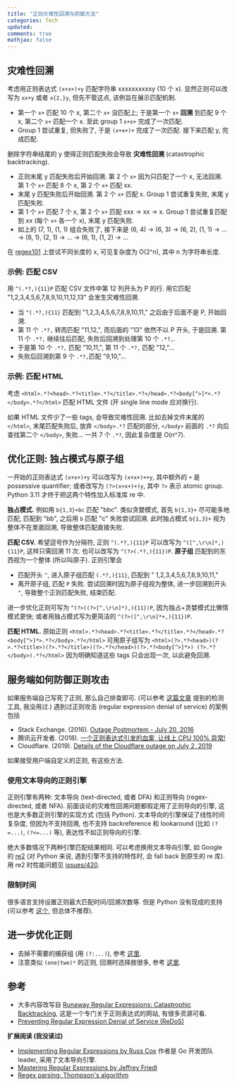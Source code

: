 ```yaml
---
title: "正则灾难性回溯与防御方法"
categories: Tech
updated: 
comments: true
mathjax: false
---
```


## 灾难性回溯

考虑用正则表达式 `(x+x+)+y` 匹配字符串 xxxxxxxxxxy (10 个 x). 显然正则可以改写为 `xx+y` 或者 `x{2,}y`, 但先不管这点, 该例旨在展示匹配机制.

- 第一个 `x+` 匹配 10 个 x, 第二个 `x+` 没匹配上; 于是第一个 `x+` **回溯** 到匹配 9 个 x, 第二个 `x+` 匹配一个 x. 至此 group 1 `x+x+` 完成了一次匹配. 
- Group 1 尝试重复, 但失败了, 于是 `(x+x+)+` 完成了一次匹配. 接下来匹配 y, 完成匹配.

删除字符串结尾的 y 使得正则匹配失败会导致 **灾难性回溯** (catastrophic backtracking). 

<!-- more -->

- 正则末尾 y 匹配失败后开始回溯. 第 2 个 `x+` 因为只匹配了一个 x, 无法回溯. 第 1 个 `x+` 匹配 8 个 x, 第 2 个 `x+` 匹配 xx. 
- 末尾 y 匹配失败后开始回溯. 第 2 个 `x+` 匹配 x. Group 1 尝试重复失败, 末尾 y 匹配失败.
- 第 1 个 `x+` 匹配 7 个 x, 第 2 个 `x+` 匹配 xxx -> xx -> x. Group 1 尝试重复匹配到 xx (每个 `x+` 各一个 x), 末尾 y 匹配失败.
- 如上的 (7, 1), (1, 1) 组合失败了, 接下来是 (6, 4) -> (6, 3) -> (6, 2), (1, 1) -> ... -> (6, 1), (2, 1) -> ... -> (6, 1), (1, 2) -> ...

在 [regex101](https://regex101.com/) 上尝试不同长度的 x, 可见复杂度为 O(2^n), 其中 n 为字符串长度.

### 示例: 匹配 CSV

用 `^(.*?,){11}P` 匹配 CSV 文件中第 12 列开头为 P 的行. 用它匹配 "1,2,3,4,5,6,7,8,9,10,11,12,13" 会发生灾难性回溯.

- 当 `^(.*?,){11}` 匹配到 "1,2,3,4,5,6,7,8,9,10,11," 之后由于后面不是 P, 开始回溯. 
- 第 11 个 `.*?,` 转而匹配 "11,12,", 而后面的 "13" 依然不以 P 开头, 于是回溯. 第 11 个 `.*?,` 继续往后匹配, 失败后回溯到处理第 10 个 `.*?,`.
- 于是第 10 个 `.*?,` 匹配 "10,11,", 第 11 个 `.*?,` 匹配 "12,"...
- 失败后回溯到第 9 个 `.*?,`匹配 "9,10,"...

### 示例: 匹配 HTML

考虑 `<html>.*?<head>.*?<title>.*?</title>.*?</head>.*?<body[^>]*>.*?</body>.*?</html>` 匹配 HTML 文件 (开 single line mode 应对换行). 

如果 HTML 文件少了一些 tags, 会导致灾难性回溯. 比如去掉文件末尾的 `</html>`, 末尾匹配失败后, 放弃 `</body>.*?` 匹配的部分, `</body>` 前面的 `.*?` 向后查找第二个 `</body>`, 失败... 一共 7 个 `.*?`, 因此复杂度是 O(n^7).

## 优化正则: 独占模式与原子组

一开始的正则表达式 `(x+x+)+y` 可以改写为 `(x+x+)++y`, 其中额外的 `+` 是 possessive quantifier; 或者改写为 `(?>(x+x+)+)y`, 其中 `?>` 表示 atomic group. Python 3.11 才终于把这两个特性加入标准库 re 中.

**独占模式.** 例如用 `b{1,3}+bc` 匹配 "bbc". 类似贪婪模式, 首先 `b{1,3}+` 尽可能多地匹配, 匹配到 "bb", 之后用 `b` 匹配 "c" 失败尝试回溯. 此时独占模式 `b{1,3}+` 视为整体不在里面回溯, 导致整体匹配直接失败.

**匹配 CSV.** 希望逗号作为分隔符, 正则 `^(.*?,){11}P` 可以改写为 `^([^,\r\n]*,){11}P`, 这样只需回溯 11 次. 也可以改写为 `^(?>(.*?,){11})P`. **原子组** 匹配到的东西视为一个整体 (所以叫原子). 正则引擎会

- 匹配开头 `^`, 进入原子组匹配 `(.*?,){11}`, 匹配到 " 1,2,3,4,5,6,7,8,9,10,11,"
- 离开原子组, 匹配 `P` 失败. 尝试回溯时因为原子组视为整体, 进一步回溯到开头 `^`, 导致整个正则匹配失败, 结束匹配.

进一步优化正则可写为 `^(?>((?>[^,\r\n]*),){11})P`, 因为独占+贪婪模式比懒惰模式更快; 或者用独占模式写为更简洁的 `^(?>([^,\r\n]*+,){11})P`.

**匹配 HTML.** 原始正则 `<html>.*?<head>.*?<title>.*?</title>.*?</head>.*?<body[^>]*>.*?</body>.*?</html>` 可用原子组写为 `<html>(?>.*?<head>)(?>.*?<title>)(?>.*?</title>)(?>.*?</head>)(?>.*?<body[^>]*>)
(?>.*?</body>).*?</html>` 因为明确知道这些 tags 只会出现一次, 以此避免回溯.

## 服务端如何防御正则攻击

如果服务端自己写死了正则, 那么自己排查即可. (可以参考 [这篇文章](https://zhuanlan.zhihu.com/p/44425997) 提到的检测工具, 我没用过.) 遇到过正则攻击 (regular expression denial of service) 的案例包括

- Stack Exchange. (2016). [Outage Postmortem - July 20, 2016](https://stackstatus.tumblr.com/post/147710624694/outage-postmortem-july-20-2016)
- 腾讯云开发者. (2018). [一个正则表达式引发的血案, 让线上 CPU 100% 异常!](https://zhuanlan.zhihu.com/p/38229530)
- Cloudflare. (2019). [Details of the Cloudflare outage on July 2, 2019](https://blog.cloudflare.com/details-of-the-cloudflare-outage-on-july-2-2019/)

如果接受用户端自定义的正则, 有这些方法.

### 使用文本导向的正则引擎

正则引擎有两种: 文本导向 (text-directed, 或者 DFA) 和正则导向 (regex-directed, 或者 NFA). 前面谈论的灾难性回溯问题都假定用了正则导向的引擎, 这也是大多数正则引擎的实现方式 (包括 Python). 文本导向的引擎保证了线性时间复杂度, 但因为不支持回溯, 也不支持 backreference 和 lookaround (比如 `(?=...)`, `(?<=...)` 等), 表达性不如正则导向的引擎.

绝大多数情况下两种引擎匹配结果相同. 可以考虑换用文本导向引擎, 如 Google 的 [re2](https://github.com/google/re2) (对 Python 来说, 遇到引擎不支持的特性时, 会 fall back 到原生的 re 库). 用 re2 时性能问题见 [issues/420](https://github.com/google/re2/issues/420).

### 限制时间

很多语言支持设置正则最大匹配时间/回溯次数等. 但是 Python 没有现成的支持 (可以参考 [这个](https://stackoverflow.com/questions/11901328/how-to-timeout-function-in-python-timeout-less-than-a-second), 但总体不推荐).

## 进一步优化正则

- 去掉不需要的捕获组 (用 `(?:...)`), 参考 [这里](https://www.regular-expressions.info/captureall.html).
- 注意类似 `(one|two)*` 的正则, 回溯时选择肢很多, 参考 [这里](https://www.regular-expressions.info/toolong.html).



## 参考

- 大多内容改写自 [Runaway Regular Expressions: Catastrophic Backtracking](https://www.regular-expressions.info/catastrophic.html), 这是一个专门关于正则表达式的网站, 有很多资源可看.
- [Preventing Regular Expression Denial of Service (ReDoS)](https://www.regular-expressions.info/redos.html)

**扩展阅读 (我没读过)**

- [Implementing Regular Expressions by Russ Cox](https://swtch.com/~rsc/regexp/) 作者是 Go 开发团队 leader, 采用了文本导向引擎.
- [Mastering Regular Expressions by Jeffrey Friedl](https://www.regular-expressions.info/hipowls.html)
- [Regex parsing: Thompson's algorithm](http://xysun.github.io/posts/regex-parsing-thompsons-algorithm.html)